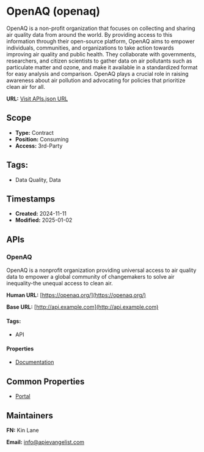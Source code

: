 # OpenAQ (openaq)
OpenAQ is a non-profit organization that focuses on collecting and sharing air quality data from around the world. By providing access to this information through their open-source platform, OpenAQ aims to empower individuals, communities, and organizations to take action towards improving air quality and public health. They collaborate with governments, researchers, and citizen scientists to gather data on air pollutants such as particulate matter and ozone, and make it available in a standardized format for easy analysis and comparison. OpenAQ plays a crucial role in raising awareness about air pollution and advocating for policies that prioritize clean air for all.

**URL:** [Visit APIs.json URL](https://github.com/api-search/openaq/raw/refs/heads/main/apis.yml)

## Scope

- **Type:** Contract 
- **Position:** Consuming 
- **Access:** 3rd-Party 

## Tags:

 - Data Quality, Data

## Timestamps

- **Created:** 2024-11-11 
- **Modified:** 2025-01-02 

## APIs

### OpenAQ

OpenAQ is a nonprofit organization providing universal access to air
quality data to empower a global community of changemakers to solve air
inequality-the unequal access to clean air.

**Human URL:** [https://openaq.org/](https://openaq.org/)

**Base URL:** [http://api.example.com](http://api.example.com)


#### Tags:

 - API

#### Properties

- [Documentation](https://docs.openaq.org/)

## Common Properties

- [Portal](https://openaq.org/developers/platform-overview/)

## Maintainers

**FN:** Kin Lane

**Email:** info@apievangelist.com

